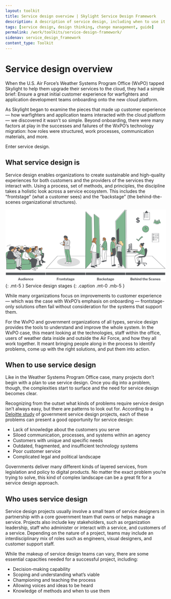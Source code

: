 ```yaml
---
layout: toolkit
title: Service design overview | Skylight Service Design Framework
description: A description of service design, including when to use it and who practices the human-centered design methodology.
tags: [service design, design thinking, change management, guide]
permalink: /work/toolkits/service-design-framework/
sidenav: service_design_framework
content_type: Toolkit
---
```


# Service design overview

When the U.S. Air Force’s Weather Systems Program Office (WxPO) tapped Skylight to help them upgrade their services to the cloud, they had a simple brief: Ensure a great initial customer experience for warfighters and application development teams onboarding onto the new cloud platform.

As Skylight began to examine the pieces that made up customer experience — how warfighters and application teams interacted with the cloud platform — we discovered it wasn’t so simple. Beyond onboarding, there were many factors at play in the successes and failures of the WxPO’s technology migration: how roles were structured, work processes, communication materials, and more.

Enter service design.

## What service design is

Service design enables organizations to create sustainable and high-quality experiences for both customers and the providers of the services they interact with. Using a process, set of methods, and principles, the discipline takes a holistic look across a service ecosystem. This includes the “frontstage” (what a customer sees) and the “backstage” (the behind-the-scenes organizational structures).

![](/img/toolkits/service_design/service-design-stages-alt.svg)
{: .mt-5 }
Service design stages
{: .caption .mt-0 .mb-5 }

While many organizations focus on improvements to customer experience — which was the case with WxPO’s emphasis on onboarding — frontstage-only solutions often fail without consideration for the systems that support them.

For the WxPO and government organizations of all types, service design provides the tools to understand and improve the whole system. In the WxPO case, this meant looking at the technologies, staff within the office, users of weather data inside and outside the Air Force, and how they all work together. It meant bringing people along in the process to identify problems, come up with the right solutions, and put them into action.

## When to use service design

Like in the Weather Systems Program Office case, many projects don’t begin with a plan to use service design. Once you dig into a problem, though, the complexities start to surface and the need for service design becomes clear.

Recognizing from the outset what kinds of problems require service design isn’t always easy, but there are patterns to look out for. According to a [Deloitte study](https://www2.deloitte.com/us/en/insights/industry/public-sector/implementing-service-design-in-government.html) of government service design projects, each of these problems can present a good opportunity for service design:

* Lack of knowledge about the customers you serve
* Siloed communication, processes, and systems within an agency
* Customers with unique and specific needs
* Outdated, fragmented, and insufficient technology systems
* Poor customer service
* Complicated legal and political landscape

Governments deliver many different kinds of layered services, from legislation and policy to digital products. No matter the exact problem you’re trying to solve, this kind of complex landscape can be a great fit for a service design approach.

## Who uses service design

Service design projects usually involve a small team of service designers in partnership with a core government team that owns or helps manage a service. Projects also include key stakeholders, such as organization leadership, staff who administer or interact with a service, and customers of a service. Depending on the nature of a project, teams may include an interdisciplinary mix of roles such as engineers, visual designers, and customer support staff.

While the makeup of service design teams can vary, there are some essential capacities needed for a successful project, including:

* Decision-making capability
* Scoping and understanding what’s viable
* Championing and teaching the process
* Allowing voices and ideas to be heard
* Knowledge of methods and when to use them
